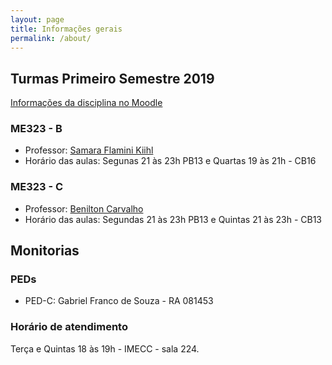 ```yaml
---
layout: page
title: Informações gerais
permalink: /about/
---
```



## Turmas Primeiro Semestre 2019

[Informações da disciplina no Moodle](http://www.ggte.unicamp.br/eam/course/view.php?id=10891)


### ME323 - B

* Professor: [Samara Flamini Kiihl](http://www.ime.unicamp.br/~samara/)
* Horário das aulas: Segunas 21 às 23h PB13 e Quartas 19 às 21h - CB16


### ME323 - C

* Professor: [Benilton Carvalho](http://www.ime.unicamp.br/~benilton/)
* Horário das aulas: Segundas 21 às 23h PB13 e Quintas 21 às 23h - CB13



## Monitorias

### PEDs

* PED-C: Gabriel Franco de Souza - RA 081453


### Horário de atendimento

Terça e Quintas 18 às 19h - IMECC - sala 224.
